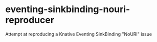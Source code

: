 # eventing-sinkbinding-nouri-reproducer
Attempt at reproducing a Knative Eventing SinkBinding "NoURI" issue
